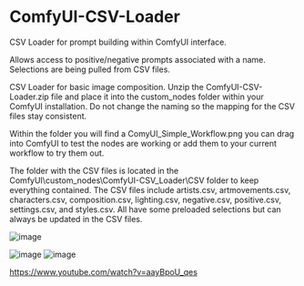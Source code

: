 # ComfyUI-CSV-Loader
CSV Loader for prompt building within ComfyUI interface.

Allows access to positive/negative prompts associated with a name. Selections are being pulled from CSV files.

CSV Loader for basic image composition. Unzip the ComfyUI-CSV-Loader.zip file and place it into the custom_nodes folder within your ComfyUI installation. Do not change the naming so the mapping for the CSV files stay consistent.

Within the folder you will find a ComyUI_Simple_Workflow.png you can drag into ComfyUI to test the nodes are working or add them to your current workflow to try them out.

The folder with the CSV files is located in the ComfyUI\custom_nodes\ComfyUI-CSV_Loader\CSV folder to keep everything contained. 
The CSV files include artists.csv, artmovements.csv, characters.csv, composition.csv, lighting.csv, negative.csv, positive.csv, settings.csv,
and styles.csv.
All have some preloaded selections but can always be updated in the CSV files.

![image](https://github.com/PCMonsterx/ComfyUI-CSV-Loader/assets/58462961/f489457d-e093-45ca-b5ea-a67ec266f439)

![image](https://github.com/PCMonsterx/ComfyUI-CSV-Loader/assets/58462961/fed37f6a-820f-45f4-abf0-8ae17d322a22)
![image](https://github.com/PCMonsterx/ComfyUI-CSV-Loader/assets/58462961/9b739535-13ef-4005-a3f7-7e7d65f23580)

https://www.youtube.com/watch?v=aayBpoU_qes
